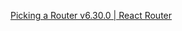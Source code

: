 

[Picking a Router v6.30.0 | React Router](https://reactrouter.com/6.30.0/routers/picking-a-router#using-v64-data-apis)